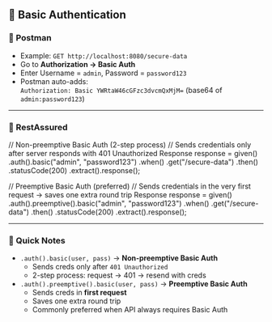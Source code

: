 ## 📌 Basic Authentication

### 🔹 Postman
- Example: `GET http://localhost:8080/secure-data`
- Go to **Authorization → Basic Auth**
- Enter Username = `admin`, Password = `password123`
- Postman auto-adds:  
  `Authorization: Basic YWRtaW46cGFzc3dvcmQxMjM=` (base64 of `admin:password123`)

---

### 🔹 RestAssured

// Non-preemptive Basic Auth (2-step process)
// Sends credentials only after server responds with 401 Unauthorized
Response response = given()
        .auth().basic("admin", "password123")
        .when()
        .get("/secure-data")
        .then()
        .statusCode(200)
        .extract().response();

// Preemptive Basic Auth (preferred)
// Sends credentials in the very first request → saves one extra round trip
Response response = given()
        .auth().preemptive().basic("admin", "password123")
        .when()
        .get("/secure-data")
        .then()
        .statusCode(200)
        .extract().response();

---

### 🔹 Quick Notes
- `.auth().basic(user, pass)` → **Non-preemptive Basic Auth**  
  - Sends creds only after `401 Unauthorized`  
  - 2-step process: request → 401 → resend with creds  
- `.auth().preemptive().basic(user, pass)` → **Preemptive Basic Auth**  
  - Sends creds in **first request**  
  - Saves one extra round trip  
  - Commonly preferred when API always requires Basic Auth  
